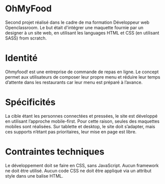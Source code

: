 # OhMyFood
Second projet réalisé dans le cadre de ma formation Développeur web Openclassroom. Le but était d'intégrer une maquette fournie par un designer à un site web, en utilisant les languages HTML et CSS (en utilisant SASS) from scratch.

# Identité
Ohmyfood! est une entreprise de commande de repas en ligne. Le concept permet aux utilisateurs de composer leur propre menu et réduire leur temps d’attente dans les restaurants car leur menu est préparé à l’avance.

# Spécificités
La cible étant les personnes connectées et pressées, le site est développé en utilisant l’approche mobile-first. Pour cette raison, seules des maquettes mobiles sont réalisées. Sur tablette et desktop, le site doit s’adapter, mais ces supports n’étant pas prioritaires, leur mise en page est libre.

# Contraintes techniques
Le développement doit se faire en CSS, sans JavaScript. Aucun framework ne doit être utilisé. Aucun code CSS ne doit être appliqué via un attribut style dans une balise HTML.
